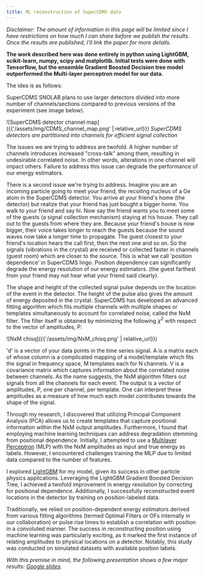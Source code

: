 ```yaml
---
title: ML reconstruction of SuperCDMS data
---
```


*Disclaimer: The amount of information in this page will be limited since I have restrictions on how much I can share before we publish the results. Once the results are published, I'll link the paper for more details.*

**The work described here was done entirely in python using LightGBM, scikit-learn, numpy, scipy and matplotlib. Initial tests were done with Tensorflow, but the ensemble Gradient Boosted Decision tree model outperformed the Multi-layer perceptron model for our data.** 

The idea is as follows:

SuperCDMS SNOLAB plans to use larger detectors divided into more number of channels/sections compared to previous versions of the experiment (see image below).

![SuperCDMS detector channel map]({{'/assets/img/CDMS_channel_map.png' | relative_url}})
*SuperCDMS detectors are partitioned into channels for efficient signal collection*

The issues we are trying to address are twofold. A higher number of channels introduces increased "cross-talk" among them, resulting in undesirable correlated noise. In other words, alterations in one channel will impact others. Failure to address this issue can degrade the performance of our energy estimators.

There is a second issue we're trying to address. Imagine you are an incoming particle going to meet your friend, the recoiling nucleus of a Ge atom in the SuperCDMS detector. You arrive at your friend's home (the detector) but realize that your friend has just bought a bigger home. You walk to your friend and say hi. Now say the friend wants you to meet some of the guests (a signal collection mechanism) staying at his house. They call out to the guests from where they are. Because your friend's house is now bigger, their voice takes longer to reach the guests because the sound waves now take a longer time to propagate. The guest closest to your friend's location hears the call first, then the next one and so on. So the signals (vibrations in the crystal) are received or collected faster in channels (guest room) which are closer to the source. This is what we call 'position dependence' in SuperCDMS lingo. Position dependence can significantly degrade the energy resolution of our energy estimators. (the guest farthest from your friend may not hear what your friend said clearly).

The shape and height of the collected signal pulse depends on the location of the event in the detector. The height of the pulse also gives the amount of energy deposited in the crystal. SuperCDMS has developed an advanced fitting algorithm which fits multiple channels with multiple shapes or templates simultaneously to account for correlated noise, called the NxM filter. The filter itself is obtained by minimizing the following $`\chi^{2}`$ with respect to the vector of amplitudes, P:

![NxM chisq]({{'/assets/img/NxM_chisq.png' | relative_url}})

'd' is a vector of your data points in the time series signal. A is a matrix each of whose column is a complicated mapping of a model/template which fits the signal in frequency space, M templates each for N channels. V is a covariance matrix which captures information about the correlated noise between channels. As the name suggests, the NxM algorithm filters out signals from all the channels for each event. The output is a vector of amplitudes, P, one per channel, per template. One can interpret these amplitudes as a measure of how much each model contributes towards the shape of the signal.

Through my research, I discovered that utilizing Principal Component Analysis (PCA) allows us to create templates that capture positional information within the NxM output amplitudes. Furthermore, I found that employing machine learning techniques can address degradation stemming from positional dependence. Initially, I attempted to use a [Multilayer Perceptron](https://en.wikipedia.org/wiki/Multilayer_perceptron) (MLP) with the NxM amplitudes as input and true energy as labels. However, I encountered challenges training the MLP due to limited data compared to the number of features.

I explored [LightGBM](https://lightgbm.readthedocs.io/en/stable/) for my model, given its success in other particle physics applications. Leveraging the LightGBM Gradient Boosted Decision Tree, I achieved a twofold improvement in energy resolution by correcting for positional dependence. Additionally, I successfully reconstructed event locations in the detector by training on position-labeled data.

Traditionally, we relied on position-dependent energy estimators derived from various fitting algorithms (termed Optimal Filters or OFs internally in our collaboration) or pulse rise times to establish a correlation with position in a convoluted manner. The success in reconstructing position using machine learning was particularly exciting, as it marked the first instance of relating amplitudes to physical locations on a detector. Notably, this study was conducted on simulated datasets with available position labels.

*With this premise in mind, the following presentation shows a few major results: [Google slides](https://docs.google.com/presentation/d/1xqKi7aYVW0pN7yqyr33WvaDOcaUctCXSWC3h7KMZtCk/edit?usp=sharing).*
